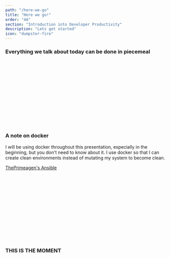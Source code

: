 ```yaml
---
path: "/here-we-go"
title: "Here we go!"
order: "4A"
section: "Introduction into Developer Productivity"
description: "Lets get started"
icon: "dumpster-fire"
---
```


### Everything we talk about today can be done in piecemeal

<br />
<br />
<br />
<br />
<br />
<br />
<br />
<br />
<br />
<br />
<br />
<br />

### A note on docker
I will be using docker throughout this presentation, especially in the
beginning, but you don't need to know about it.  I use docker so that I can
create clean environments instead of mutating my system to become clean.

[ThePrimeagen's Ansible](https://github.com/ThePrimeagen/ansible)

<br />
<br />
<br />
<br />
<br />
<br />
<br />
<br />
<br />
<br />
<br />
<br />

### THIS IS THE MOMENT

<br />
<br />
<br />
<br />
<br />
<br />
<br />
<br />
<br />
<br />
<br />
<br />
